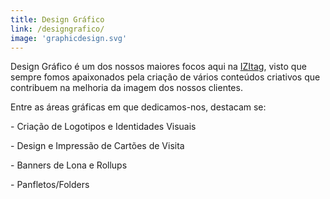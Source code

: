 ```yaml
---
title: Design Gráfico
link: /designgrafico/
image: 'graphicdesign.svg'
---
```

Design Gráfico é um dos nossos maiores focos aqui na [IZItag](/), visto que sempre fomos apaixonados pela criação de vários conteúdos criativos que contribuem na melhoria da imagem dos nossos clientes.

Entre as áreas gráficas em que dedicamos-nos, destacam se:

\- Criação de Logotipos e Identidades Visuais

\- Design e Impressão de Cartões de Visita

\- Banners de Lona e Rollups

\- Panfletos/Folders

